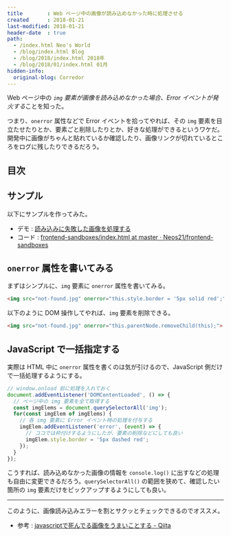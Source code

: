 ```yaml
---
title        : Web ページ中の画像が読み込めなかった時に処理させる
created      : 2018-01-21
last-modified: 2018-01-21
header-date  : true
path:
  - /index.html Neo's World
  - /blog/index.html Blog
  - /blog/2018/index.html 2018年
  - /blog/2018/01/index.html 01月
hidden-info:
  original-blog: Corredor
---
```


Web ページ中の *`img` 要素が画像を読み込めなかった場合、Error イベントが発火する*ことを知った。

つまり、`onerror` 属性などで Error イベントを拾ってやれば、その `img` 要素を目立たせたりとか、要素ごと削除したりとか、好きな処理ができるというワケだ。開発中に画像がちゃんと貼れているか確認したり、画像リンクが切れているところをログに残したりできるだろう。

## 目次

## サンプル

以下にサンプルを作ってみた。

- デモ : [読み込みに失敗した画像を処理する](https://neos21.github.io/frontend-sandboxes/img-onerror/index.html)
- コード : [frontend-sandboxes/index.html at master · Neos21/frontend-sandboxes](https://github.com/neos21/frontend-sandboxes/blob/master/img-onerror/index.html)

## `onerror` 属性を書いてみる

まずはシンプルに、`img` 要素に `onerror` 属性を書いてみる。

```html
<img src="not-found.jpg" onerror="this.style.border = '5px solid red';">
```

以下のように DOM 操作してやれば、`img` 要素を削除できる。

```html
<img src="not-found.jpg" onerror="this.parentNode.removeChild(this);">
```

## JavaScript で一括指定する

実際は HTML 中に `onerror` 属性を書くのは気が引けるので、JavaScript 側だけで一括処理するようにする。

```javascript
// window.onload 前に処理を入れておく
document.addEventListener('DOMContentLoaded', () => {
  // ページ中の img 要素を全て取得する
  const imgElems = document.querySelectorAll('img');
  for(const imgElem of imgElems) {
    // 各 img 要素に Error イベント時の処理を付与する
    imgElem.addEventListener('error', (event) => {
      // ココでは枠付けするようにしたが、要素の削除などにしても良い
      imgElem.style.border = '5px dashed red';
    });
  }
});
```

こうすれば、読み込めなかった画像の情報を `console.log()` に出すなどの処理も自由に変更できるだろう。`querySelectorAll()` の範囲を狭めて、確認したい箇所の `img` 要素だけをピックアップするようにしても良い。

-----

このように、画像読み込みエラーを割とサクッとチェックできるのでオススメ。

- 参考 : [javascriptで死んでる画像をうまいことする - Qiita](https://qiita.com/tonchin193/items/6144f53297abf499a7bf)
